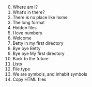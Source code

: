 0. Where am I? <br />
1. What’s in there? <br />
2. There is no place like home <br />
3. The long format <br />
4. Hidden files <br />
5. I love numbers <br />
6. Welcome <br/>
7. Betty in my first directory <br />
8. Bye bye Betty </br>
9. Bye bye My first directory <br />
10. Back to the future <br />
11. Lists <br />
12. File type <br />
13. We are symbols, and inhabit symbols <br />
14. Copy HTML files <br />

